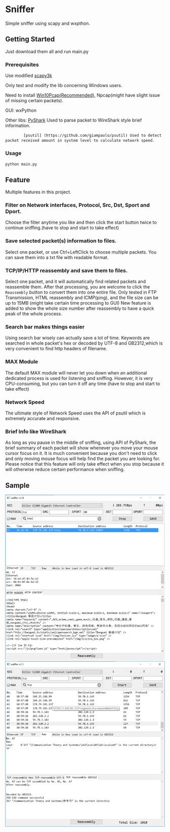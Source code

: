 # Sniffer

Simple sniffer using scapy and wxpthon.

## Getting Started

Just download them all and run main.py

### Prerequisites

Use modified [scapy3k](https://github.com/phaethon/scapy)

Only test and modify the lib concerning Windows users.

Need to install [Win10Pcap(Recommended)](http://www.win10pcap.org/), Npcap(might have slight issue of missing certain packets).

GUI: wxPython

Other libs: [PyShark](https://github.com/KimiNewt/pyshark) Used to parse packet to WireShark style brief information.	
		
			[psutil] (https://github.com/giampaolo/psutil) Used to detect packet received amount in system level to calculate network speed. 

### Usage
```
python main.py
```

## Feature

Multiple features in this project.

### Filter on Network interfaces, Protocol, Src, Dst, Sport and Dport.

Choose the filter anytime you like and then click the start button twice to continue sniffing.(have to stop and start to take effect)

### Save selected packet(s) information to files.

Select one packet, or use Ctrl+LeftClick to choose multiple packets. You can save them into a txt file with readable format.

### TCP/IP/HTTP reassembly and save them to files.

Select one packet, and it will automatically find related packets and reassemble them.
After that processing, you are welcome to click the `Reassembly` button to convert them into one entire file.
Only tested in FTP Transmission, HTML reassembly and ICMP(ping), and the file size can be up to 15MB (might take certain time processing to GUI)
New feature is added to show the whole size number after reassembly to have a quick peak of the whole process.

### Search bar makes things easier

Using search bar wisely can actually save a lot of time.
Keywords are searched in whole packet's hex or decoded by UTF-8 and GB2312,which is very convenient to find http headers of filename.

### MAX Module

The default MAX module will never let you down when an additional dedicated process is used for listening and sniffing.
However, it is very CPU-consuming, but you can turn it off any time (have to stop and start to take effect)

### Network Speed

The ultimate style of Network Speed uses the API of psutil which is extremely accurate and responsive.

### Brief Info like WireShark

As long as you pause in the middle of sniffing, using API of PyShark, the brief summary of each packet will show whenever you move your mouse cursor focus on it.
It is much convenient because you don't need to click and only moving mouse focus will help find the packet you are looking for.
Please notice that this feature will only take effect when you stop because it will otherwise reduce certain performance when sniffing. 


## Sample

![Sample](/sample.png "Sample")
![Sample](/sample2.png "New Feature")